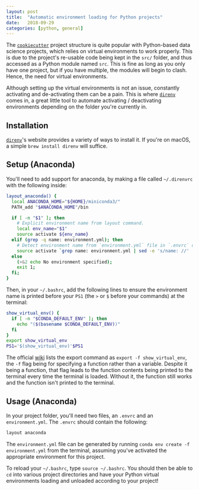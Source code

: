 ```yaml
---
layout: post
title:  "Automatic environment loading for Python projects"
date:   2018-09-29
categories: [python, general]
---
```


The [`cookiecutter`](https://drivendata.github.io/cookiecutter-data-science/) project structure is quite popular with Python-based data science projects, which relies on virtual environments to work properly. This is due to the project's re-usable code being kept in the `src/` folder, and thus accessed as a Python module named `src`. This is fine as long as you only have one project, but if you have multiple, the modules will begin to clash. Hence, the need for virtual environments.

Although setting up the virtual environments is not an issue, constantly activating and de-activating them can be a pain. This is where [`direnv`](https://direnv.net/) comes in, a great little tool to automate activating / deactivating environments depending on the folder you're currently in.

## Installation
[`direnv`](https://direnv.net/)'s website provides a variety of ways to install it. If you're on macOS, a simple `brew install direnv` will suffice.

##  Setup (Anaconda)
You'll need to add support for anaconda, by making a file called `~/.direnvrc` with the following inside:

```bash
layout_anaconda() {
  local ANACONDA_HOME="${HOME}/miniconda3/"
  PATH_add "$ANACONDA_HOME"/bin

  if [ -n "$1" ]; then
    # Explicit environment name from layout command.
    local env_name="$1"
    source activate ${env_name}
  elif (grep -q name: environment.yml); then
    # Detect environment name from `environment.yml` file in `.envrc` directory
    source activate `grep name: environment.yml | sed -e 's/name: //' | cut -d "'" -f 2 | cut -d '"' -f 2`
  else
    (>&2 echo No environment specified);
    exit 1;
  fi;
}
```

Then, in your `~/.bashrc`, add the following lines to ensure the environment name is printed before your `PS1` (the `>` or `$` before your commands) at the terminal:

```bash
show_virtual_env() {
  if [ -n "$CONDA_DEFAULT_ENV" ]; then
    echo "($(basename $CONDA_DEFAULT_ENV))"
  fi
}
export show_virtual_env
PS1='$(show_virtual_env)'$PS1
```

The official [wiki](https://github.com/direnv/direnv/wiki/Python) lists the export command as `export -f show_virtual_env`, the `-f` flag being for specifying a function rather than a variable. Despite it being a function, that flag leads to the function contents being printed to the terminal every time the terminal is loaded. Without it, the function still works and the function isn't printed to the terminal.

## Usage (Anaconda)
In your project folder, you'll need two files, an `.envrc` and an `environment.yml`. The `.envrc` should contain the following:

```bash
layout anaconda
```

The `environment.yml` file can be generated by running `conda env create -f environment.yml` from the terminal, assuming you've activated the appropriate environment for this project.

To reload your `~/.bashrc`, type `source ~/.bashrc`. You should then be able to `cd` into various project directories and have your Python virtual environments loading and unloaded according to your project!

